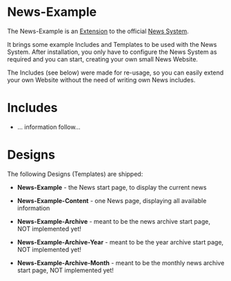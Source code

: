 # News-Example

The News-Example is an [Extension](bigace/extensions) to the official [News System](bigace/extensions/addon/news).

It brings some example Includes and Templates to be used with the News System. After installation, you only have to configure the News System as required and you can start, creating your own small News Website.

The Includes (see below) were made for re-usage, so you can easily extend your own Website without the need of writing own News includes.

# Includes


*  ... information follow...


# Designs

The following Designs (Templates) are shipped:


*  **News-Example** - the News start page, to display the current news

*  **News-Example-Content** - one News page, displaying all available information

*  **News-Example-Archive** - meant to be the news archive start page, NOT implemented yet!

*  **News-Example-Archive-Year** - meant to be the year archive start page, NOT implemented yet!

*  **News-Example-Archive-Month** - meant to be the monthly news archive start page, NOT implemented yet!

